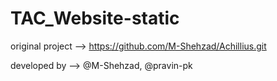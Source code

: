 # TAC_Website-static

original project --> https://github.com/M-Shehzad/Achillius.git

developed by --> @M-Shehzad, @pravin-pk